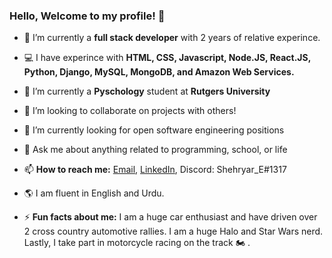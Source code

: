 ### Hello, Welcome to my profile! 👋


- 🔭  I’m currently a **full stack developer** with 2 years of relative experince. 

- 💻  I have experince with **HTML, CSS, Javascript, Node.JS, React.JS, Python, Django, MySQL, MongoDB, and Amazon Web Services.**

- 🌱  I’m currently a **Pyschology** student at **Rutgers University**

- 👯  I’m looking to collaborate on projects with others!

- 🤔  I’m currently looking for open software engineering positions

- 💬  Ask me about anything related to programming, school, or life

- 📫  **How to reach me:** [Email](mailto:developer.shehryar@gmail.com), [LinkedIn](https://www.linkedin.com/in/shehryar-ehtesham/), Discord: Shehryar_E#1317

- 🌎  I am fluent in English and Urdu. 

- ⚡  **Fun facts about me:** I am a huge car enthusiast and have driven over 2 cross country automotive rallies. I am a huge Halo and Star Wars nerd. Lastly, I take part in motorcycle racing on the track 🏍️ .  
